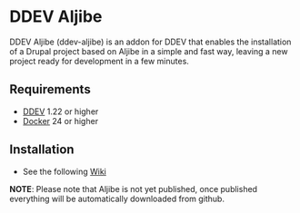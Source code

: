 # DDEV Aljibe

DDEV Aljibe (ddev-aljibe) is an addon for DDEV that enables the installation of a Drupal project based on Aljibe in a simple and fast way, leaving a new project ready for development in a few minutes.

## Requirements
- [DDEV](https://ddev.readthedocs.io/en/stable/) 1.22 or higher
- [Docker](https://www.docker.com/) 24 or higher

## Installation
- See the following [Wiki](https://gitlab.metadrop.net/metadrop-group/ddev-aljibe/-/wikis/Instalaci%C3%B3n-local-y-ejecuci%C3%B3n-de-Aljibe)

**NOTE**: Please note that Aljibe is not yet published, once published everything will be automatically downloaded from github.